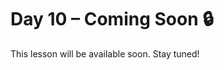 # Day 10 – Coming Soon 🔒

This lesson will be available soon. Stay tuned!

<!-- If you're contributing, add diagrams to: ../assets/day10.png -->
